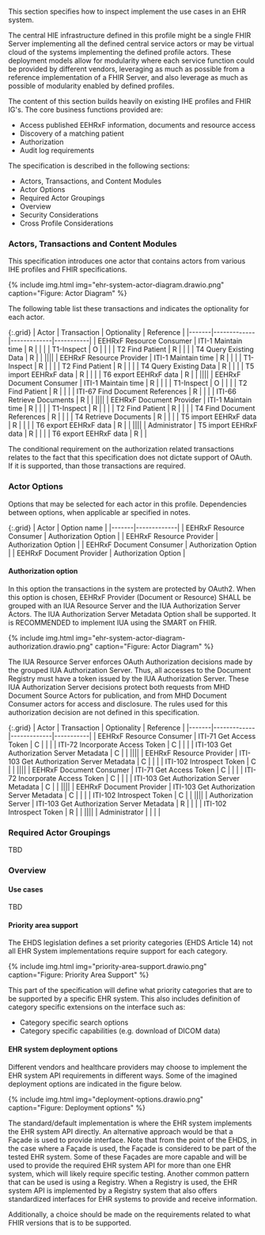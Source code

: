 This section specifies how to inspect implement the use cases in an EHR system. 

The central HIE infrastructure defined in this profile might be a single FHIR Server implementing all the defined central service actors or may be virtual cloud of the systems implementing the defined profile actors. These deployment models allow for modularity where each service function could be provided by different vendors, leveraging as much as possible from a reference implementation of a FHIR Server, and also leverage as much as possible of modularity enabled by defined profiles.

The content of this section builds heavily on existing IHE profiles and FHIR IG's. The core business functions provided are:

* Access published EEHRxF information, documents and resource access
* Discovery of a matching patient
* Authorization
* Audit log requirements

The specification is described in the following sections:

* Actors, Transactions, and Content Modules
* Actor Options
* Required Actor Groupings
* Overview
* Security Considerations
* Cross Profile Considerations

### Actors, Transactions and Content Modules

This specification introduces one actor that contains actors from various IHE profiles and FHIR specifications.

{% include img.html img="ehr-system-actor-diagram.drawio.png" caption="Figure: Actor Diagram" %}

The following table list these transactions and indicates the optionality for each actor.

{:.grid}
| Actor | Transaction | Optionality | Reference |
|-------|-------------|-------------|-----------|
| EEHRxF Resource Consumer | ITI-1 Maintain time | R | |
|                          | T1-Inspect | O | |
|                          | T2 Find Patient | R | |
|                          | T4 Query Existing Data | R | |
||||
| EEHRxF Resource Provider | ITI-1 Maintain time | R | |
|                          | T1-Inspect | R | |
|                          | T2 Find Patient | R | |
|                          | T4 Query Existing Data | R | |
|                          | T5 import EEHRxF data | R | |
|                          | T6 export EEHRxF data | R | |
||||
| EEHRxF Document Consumer | ITI-1 Maintain time | R | |
|                          | T1-Inspect | O | |
|                          | T2 Find Patient | R | |
|                          | ITI-67 Find Document References | R | |
|                          | ITI-66 Retrieve Documents | R | |
||||
| EEHRxF Document Provider | ITI-1 Maintain time | R | |
|                          | T1-Inspect | R | |
|                          | T2 Find Patient | R | |
|                          | T4 Find Document References | R | |
|                          | T4 Retrieve Documents | R | |
|                          | T5 import EEHRxF data | R | |
|                          | T6 export EEHRxF data | R | |
||||
| Administrator            | T5 import EEHRxF data | R | |
|                          | T6 export EEHRxF data | R | |

The conditional requirement on the authorization related transactions relates to the fact that this specification does not dictate support of OAuth. If it is supported, than those transactions are required.

### Actor Options

Options that may be selected for each actor in this profile. Dependencies between options, when applicable ar specified in notes.

{:.grid}
| Actor | Option name |
|-------|-------------|
| EEHRxF Resource Consumer | Authorization Option |
| EEHRxF Resource Provider | Authorization Option |
| EEHRxF Document Consumer | Authorization Option |
| EEHRxF Document Provider | Authorization Option |

#### Authorization option

In this option the transactions in the system are protected by OAuth2. When this option is chosen, EEHRxF Provider (Document or Resource) SHALL be grouped with an IUA Resource Server and the IUA Authorization Server Actors. The IUA Authorization Server Metadata Option shall be supported. It is RECOMMENDED to implement IUA using the SMART on FHIR.

{% include img.html img="ehr-system-actor-diagram-authorization.drawio.png" caption="Figure: Actor Diagram" %}

The IUA Resource Server enforces OAuth Authorization decisions made by the grouped IUA Authorization Server. Thus, all accesses to the Document Registry must have a token issued by the IUA Authorization Server. These IUA Authorization Server decisions protect both requests from MHD Document Source Actors for publication, and from MHD Document Consumer actors for access and disclosure. The rules used for this authorization decision are not defined in this specification.

{:.grid}
| Actor | Transaction | Optionality | Reference |
|-------|-------------|-------------|-----------|
| EEHRxF Resource Consumer | ITI-71 Get Access Token | C | |
|                          | ITI-72 Incorporate Access Token | C | |
|                          | ITI-103 Get Authorization Server Metadata | C | |
||||
| EEHRxF Resource Provider | ITI-103 Get Authorization Server Metadata | C | |
|                          | ITI-102 Introspect Token | C | |
||||
| EEHRxF Document Consumer | ITI-71 Get Access Token | C | |
|                          | ITI-72 Incorporate Access Token | C | |
|                          | ITI-103 Get Authorization Server Metadata | C | |
||||
| EEHRxF Document Provider | ITI-103 Get Authorization Server Metadata | C | |
|                          | ITI-102 Introspect Token | C | |
||||
| Authorization Server     | ITI-103 Get Authorization Server Metadata | R | |
|                          | ITI-102 Introspect Token | R | |
||||
| Administrator            | | | |

### Required Actor Groupings

TBD

### Overview

#### Use cases

TBD

#### Priority area support

The EHDS legislation defines a set priority categories (EHDS Article 14) not all EHR System implementations require support for each category.

{% include img.html img="priority-area-support.drawio.png" caption="Figure: Priority Area Support" %}

This part of the specification will define what priority categories that are to be supported by a specific EHR system. This also includes definition of category specific extensions on the interface such as:

* Category specific search options
* Category specific capabilities (e.g. download of DICOM data)

#### EHR system deployment options

Different vendors and healthcare providers may choose to implement the EHR system API requirements in different ways. Some of the imagined deployment options are indicated in the figure below.

{% include img.html img="deployment-options.drawio.png" caption="Figure: Deployment options" %}

The standard/default implementation is where the EHR system implements the EHR system API directly. An alternative approach would be that a Façade is used to provide interface. Note that from the point of the EHDS, in the case where a Façade is used, the Façade is considered to be part of the tested EHR system. Some of these Façades are more capable and will be used to provide the required EHR system API for more than one EHR system, which will likely require specific testing. Another common pattern that can be used is using a Registry. When a Registry is used, the EHR system API is implemented by a Registry system that also offers standardized interfaces for EHR systems to provide and receive information.

Additionally, a choice should be made on the requirements related to what FHIR versions that is to be supported.


